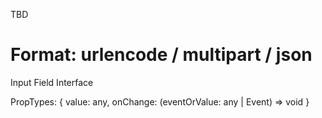 TBD


# Format: urlencode / multipart / json




Input Field Interface

PropTypes: {
  value: any,
  onChange: (eventOrValue: any | Event) => void
}